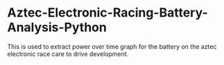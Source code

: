 # Aztec-Electronic-Racing-Battery-Analysis-Python

This is used to extract power over time graph for the battery on the aztec electronic race care to drive development.
